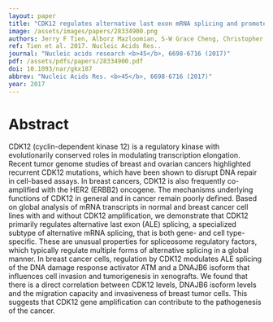 ```yaml
---
layout: paper
title: "CDK12 regulates alternative last exon mRNA splicing and promotes breast cancer cell invasion."
image: /assets/images/papers/28334900.png
authors: Jerry F Tien, Alborz Mazloomian, S-W Grace Cheng, Christopher S Hughes, Christalle C T Chow, Leanna T Canapi, Arusha Oloumi, Genny Trigo-Gonzalez, Ali Bashashati, James Xu, Vicky C-D Chang, Sohrab P Shah, Samuel Aparicio, Gregg B Morin
ref: Tien et al. 2017. Nucleic Acids Res..
journal: "Nucleic acids research <b>45</b>, 6698-6716 (2017)"
pdf: /assets/pdfs/papers/28334900.pdf
doi: 10.1093/nar/gkx187
abbrev: "Nucleic Acids Res. <b>45</b>, 6698-6716 (2017)"
year: 2017
---
```


<div data-badge-popover="right" data-badge-type="medium-donut" data-doi="10.1093/nar/gkx187" data-hide-no-mentions="true" class="altmetric-embed"></div>

# Abstract

CDK12 (cyclin-dependent kinase 12) is a regulatory kinase with evolutionarily conserved roles in modulating transcription elongation. Recent tumor genome studies of breast and ovarian cancers highlighted recurrent CDK12 mutations, which have been shown to disrupt DNA repair in cell-based assays. In breast cancers, CDK12 is also frequently co-amplified with the HER2 (ERBB2) oncogene. The mechanisms underlying functions of CDK12 in general and in cancer remain poorly defined. Based on global analysis of mRNA transcripts in normal and breast cancer cell lines with and without CDK12 amplification, we demonstrate that CDK12 primarily regulates alternative last exon (ALE) splicing, a specialized subtype of alternative mRNA splicing, that is both gene- and cell type-specific. These are unusual properties for spliceosome regulatory factors, which typically regulate multiple forms of alternative splicing in a global manner. In breast cancer cells, regulation by CDK12 modulates ALE splicing of the DNA damage response activator ATM and a DNAJB6 isoform that influences cell invasion and tumorigenesis in xenografts. We found that there is a direct correlation between CDK12 levels, DNAJB6 isoform levels and the migration capacity and invasiveness of breast tumor cells. This suggests that CDK12 gene amplification can contribute to the pathogenesis of the cancer.

